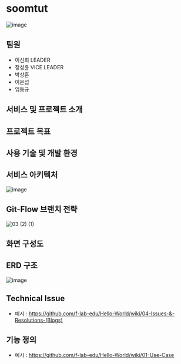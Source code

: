 # soomtut
![image](https://user-images.githubusercontent.com/79249838/222885484-b215ab57-3599-46a7-a5e5-15f825c202ea.png)
## 팀원
- 이신희 LEADER
- 정성윤 VICE LEADER
- 박상훈
- 이은섭
- 임동규

## 서비스 및 프로젝트 소개 

## 프로젝트 목표 
## 사용 기술 및 개발 환경

## 서비스 아키텍처
![image](https://user-images.githubusercontent.com/79249838/222732859-05e28a84-8bb8-4ecf-9162-e5482a3cf939.png)

##  Git-Flow 브랜치 전략
![03 (2) (1)](https://user-images.githubusercontent.com/79249838/222735404-a1055f35-eba8-457e-b5f4-6041af4bf3bb.svg)

## 화면 구성도
## ERD 구조
![image](https://user-images.githubusercontent.com/79249838/223445731-1ca05cac-9be8-449a-b04c-e0a2114003c2.png)
## Technical Issue
- 예시 : https://github.com/f-lab-edu/Hello-World/wiki/04-Issues-&-Resolutions-(Blogs)
## 기능 정의 
- 예시 : https://github.com/f-lab-edu/Hello-World/wiki/01-Use-Case
